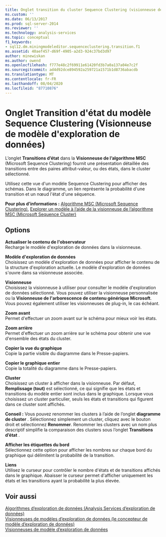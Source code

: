 ```yaml
---
title: Onglet transition du cluster Sequence Clustering (visionneuse de modèle d’exploration de données) | Microsoft Docs
ms.custom: ''
ms.date: 06/13/2017
ms.prod: sql-server-2014
ms.reviewer: ''
ms.technology: analysis-services
ms.topic: conceptual
f1_keywords:
- sql12.dm.miningmodeleditor.sequenceclustering.transition.f1
ms.assetid: 40aef457-d69f-4905-a2d3-924c37bd3d97
author: minewiskan
ms.author: owend
ms.openlocfilehash: f777e48c2f69911e61420fd3b7a0a137a04e7c2f
ms.sourcegitcommit: ad4d92dce894592a259721a1571b1d8736abacdb
ms.translationtype: MT
ms.contentlocale: fr-FR
ms.lasthandoff: 08/04/2020
ms.locfileid: "87710876"
---
```

# <a name="sequence-clustering-cluster-transition-tab-mining-model-viewer"></a>Onglet Transition d'état du modèle Sequence Clustering (Visionneuse de modèle d'exploration de données)
  L’onglet **Transitions d’état** dans la **Visionneuse de l’algorithme MSC** (Microsoft Sequence Clustering) fournit une présentation détaillée des transitions entre des paires attribut-valeur, ou des états, dans le cluster sélectionné.  
  
 Utilisez cette vue d'un modèle Sequence Clustering pour afficher des schémas. Dans le diagramme, un lien représente la probabilité d'une transition et un nœud l'état d'une séquence.  
  
 **Pour plus d’informations :** [Algorithme MSC (Microsoft Sequence Clustering)](data-mining/microsoft-sequence-clustering-algorithm.md), [Explorer un modèle à l’aide de la visionneuse de l’algorithme MSC (Microsoft Sequence Cluster)](data-mining/browse-a-model-using-the-microsoft-sequence-cluster-viewer.md)  
  
## <a name="options"></a>Options  
 **Actualiser le contenu de l'observateur**  
 Recharge le modèle d'exploration de données dans la visionneuse.  
  
 **Modèle d'exploration de données**  
 Choisissez un modèle d'exploration de données pour afficher le contenu de la structure d'exploration actuelle. Le modèle d'exploration de données s'ouvre dans sa visionneuse associée.  
  
 **Visionneuse**  
 Choisissez la visionneuse à utiliser pour consulter le modèle d'exploration de données sélectionné. Vous pouvez utiliser la visionneuse personnalisée ou la **Visionneuse de l'arborescence de contenu générique Microsoft**. Vous pouvez également utiliser les visionneuses de plug-in, le cas échéant.  
  
 **Zoom avant**  
 Permet d'effectuer un zoom avant sur le schéma pour mieux voir les états.  
  
 **Zoom arrière**  
 Permet d'effectuer un zoom arrière sur le schéma pour obtenir une vue d'ensemble des états du cluster.  
  
 **Copier la vue du graphique**  
 Copie la partie visible du diagramme dans le Presse-papiers.  
  
 **Copier le graphique entier**  
 Copie la totalité du diagramme dans le Presse-papiers.  
  
 **Cluster**  
 Choisissez un cluster à afficher dans la visionneuse. Par défaut, **Remplissage (tout)** est sélectionné, ce qui signifie que les états et transitions du modèle entier sont inclus dans le graphique. Lorsque vous choisissez un cluster particulier, seuls les états et transitions qui figurent dans ce cluster sont affichés.  
  
 **Conseil :** Vous pouvez renommer les clusters à l’aide de l’onglet **diagramme de cluster** . Sélectionnez simplement un cluster, cliquez avec le bouton droit et sélectionnez **Renommer**. Renommer les clusters avec un nom plus descriptif simplifie la comparaison des clusters sous l’onglet **Transitions d’état** .  
  
 **Afficher les étiquettes du bord**  
 Sélectionnez cette option pour afficher les nombres sur chaque bord du graphique qui délimitent la probabilité de la transition.  
  
 **Liens**  
 Utilisez le curseur pour contrôler le nombre d'états et de transitions affichés dans le graphique. Abaisser le curseur permet d'afficher uniquement les états et les transitions ayant la probabilité la plus élevée.  
  
## <a name="see-also"></a>Voir aussi  
 [Algorithmes d’exploration de données &#40;Analysis Services d’exploration de données&#41;](data-mining/data-mining-algorithms-analysis-services-data-mining.md)   
 [Visionneuses de modèles d’exploration de données &#40;le concepteur de modèle d’exploration de données&#41;](mining-model-viewers-data-mining-model-designer.md)   
 [Visionneuses de modèle d’exploration de données](data-mining/data-mining-model-viewers.md)  
  
  
